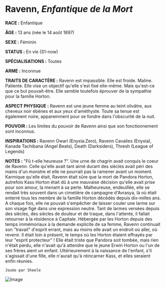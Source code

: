 # Ravenn, *Enfantique de la Mort*

**RACE :** Enfantique

**ÂGE :** 13 ans (née le 14 août 1897)

**SEXE :** Féminin

**STATUS :** En vie (S1-now)

**SPÉCIALISATIONS :** Toutes

**ARME :** Inconnue

**TRAITS DE CARACTÈRE :** Ravenn est impassible. Elle est froide. Maline. Patiente. Elle vise un objectif qu'elle s'est fixé elle-même. Mais qu'est-ce que ce but pouvait-être. Elle semble toutefois éprouver de la sympathie pour la famille Horton. 

**ASPECT PHYSIQUE :** Ravenn est une jeune femme au teint olivâtre, aux cheveux noir ébènes et aux yeux d'améthyste. Toute sa tenue est également noire, apparemment pour se fondre dans l'obscurité de la nuit. 

**POUVOIR :** Les limites du pouvoir de Ravenn ainsi que son fonctionnement sont inconnus. 

**INSPIRATIONS :** Ravenn Owari (Enyxia:Zero), Ravenn Cavalies (Enyxia), Kanade Tachibana (Angel Beats), Death (Darksiders), Thresh (League of Legends)

**NOTES :** "Fû t-elle heureuse ?". Une urne de chagrin avait conquis le coeur de Ravenn. Celle qu'elle avait tant aimé durant des siècles avait péri des mains d'un monstre et elle ne pourrait pas la ramener avant un moment. Karmique qu'elle était, Ravenn était sûre que la mort de Pandora Horton, autrefois Kass Horton était dû à une mauvaise décision qu'elle avait prise pour son amour, la menant à sa perte. Malheureuse, endeuillée, elle se rendait très souvent dans un cimetière de campagne d'Avrasya, là où était enterré tous les membre de la famille Horton décédés depuis dix-milles ans. A chaque fois, elle ne pouvait s'empêcher de laisser couler une larme sur son visage figé dans une expression neutre. Tant de larmes versées depuis des siècles, des siècles de douleur et de traque, dans l'attente, il fallait retourner à la résidence à Capitale. Hébergée par les Horton depuis des temps immémoriaux à la demande explicite de sa femme, Ravenn continuait son "travail" d'esprit errant, mais au moins elle avait un endroit où aller, où revenir. Il était loin à présent, le temps où les Horton étaient effrayés par leur "esprit protecteur" ! Elle était triste que Pandora soit tombée, mais rien n'était perdu, elle n'avait qu'à attendre que le jeune Erwin Horton ou l'un de ses frères aient un enfant. Ultérieurement à la naissance de l'enfant, s'il s'agissait d'une fille, elle n'aurait qu'à réincarner Kass, et elles seraient enfin réunies.

`Jouée par Sheele`

![Image](https://enyxia.alkanife.fr/images/characters/ravenn.png)


